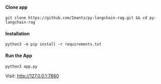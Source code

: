 #### Clone app
```
git clone https://github.com/Imantz/py-langchain-rag.git && cd py-langchain-rag
```

#### Installation
```
python3 -m pip install -r requirements.txt
```

#### Run the App
```
python3 app.py
```

Visit: http://127.0.0.1:7860